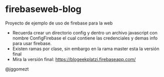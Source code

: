 # firebaseweb-blog
Proyecto de ejemplo de uso de firebase para la web

- Recuerda crear un directorio config y dentro un archivo javascript con nombre ConfigFirebase el cual contiene las credenciales y demas info para usar firebase.
- Existen ramas por clase, sin embargo en la rama master esta la versión final
- Mira la versión final: https://blogeekplatzi.firebaseapp.com/

@jggomezt
